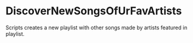 # DiscoverNewSongsOfUrFavArtists
Scripts creates a new playlist with other songs made by artists featured in playlist.
